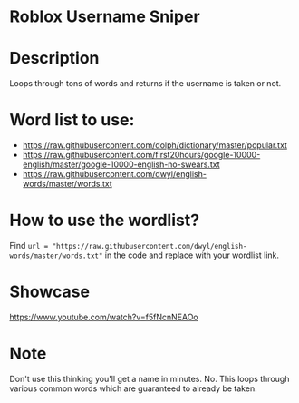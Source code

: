 # Roblox Username Sniper

# Description

Loops through tons of words and returns if the username is taken or not.

# Word list to use:

- https://raw.githubusercontent.com/dolph/dictionary/master/popular.txt
- https://raw.githubusercontent.com/first20hours/google-10000-english/master/google-10000-english-no-swears.txt
- https://raw.githubusercontent.com/dwyl/english-words/master/words.txt

# How to use the wordlist?

Find ```url = "https://raw.githubusercontent.com/dwyl/english-words/master/words.txt"``` in the code and replace with your wordlist link.

# Showcase

https://www.youtube.com/watch?v=f5fNcnNEAOo

# Note

Don't use this thinking you'll get a name in minutes. No. This loops through various common words which are guaranteed to already be taken.
